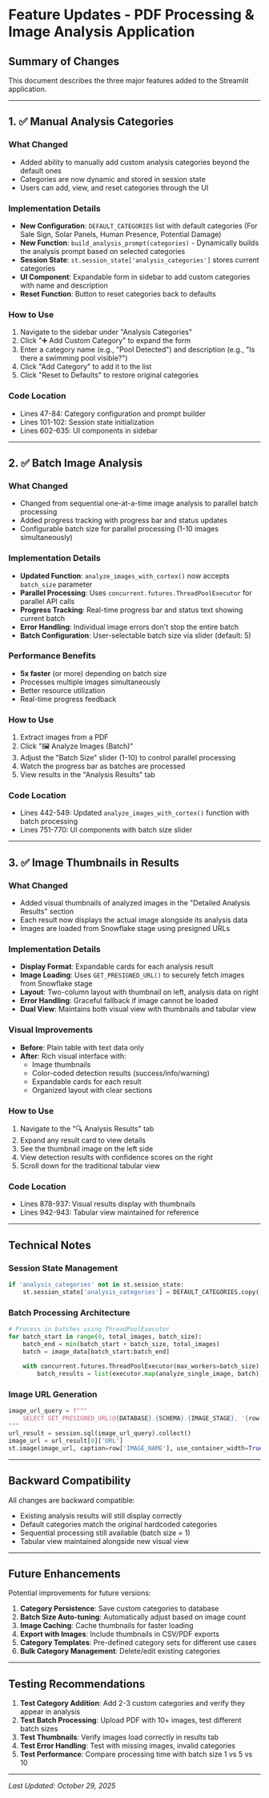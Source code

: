 # Feature Updates - PDF Processing & Image Analysis Application

## Summary of Changes

This document describes the three major features added to the Streamlit application.

---

## 1. ✅ Manual Analysis Categories

### What Changed
- Added ability to manually add custom analysis categories beyond the default ones
- Categories are now dynamic and stored in session state
- Users can add, view, and reset categories through the UI

### Implementation Details
- **New Configuration**: `DEFAULT_CATEGORIES` list with default categories (For Sale Sign, Solar Panels, Human Presence, Potential Damage)
- **New Function**: `build_analysis_prompt(categories)` - Dynamically builds the analysis prompt based on selected categories
- **Session State**: `st.session_state['analysis_categories']` stores current categories
- **UI Component**: Expandable form in sidebar to add custom categories with name and description
- **Reset Function**: Button to reset categories back to defaults

### How to Use
1. Navigate to the sidebar under "Analysis Categories"
2. Click "➕ Add Custom Category" to expand the form
3. Enter a category name (e.g., "Pool Detected") and description (e.g., "Is there a swimming pool visible?")
4. Click "Add Category" to add it to the list
5. Click "Reset to Defaults" to restore original categories

### Code Location
- Lines 47-84: Category configuration and prompt builder
- Lines 101-102: Session state initialization
- Lines 602-635: UI components in sidebar

---

## 2. ✅ Batch Image Analysis

### What Changed
- Changed from sequential one-at-a-time image analysis to parallel batch processing
- Added progress tracking with progress bar and status updates
- Configurable batch size for parallel processing (1-10 images simultaneously)

### Implementation Details
- **Updated Function**: `analyze_images_with_cortex()` now accepts `batch_size` parameter
- **Parallel Processing**: Uses `concurrent.futures.ThreadPoolExecutor` for parallel API calls
- **Progress Tracking**: Real-time progress bar and status text showing current batch
- **Error Handling**: Individual image errors don't stop the entire batch
- **Batch Configuration**: User-selectable batch size via slider (default: 5)

### Performance Benefits
- **5x faster** (or more) depending on batch size
- Processes multiple images simultaneously
- Better resource utilization
- Real-time progress feedback

### How to Use
1. Extract images from a PDF
2. Click "🖼️ Analyze Images (Batch)"
3. Adjust the "Batch Size" slider (1-10) to control parallel processing
4. Watch the progress bar as batches are processed
5. View results in the "Analysis Results" tab

### Code Location
- Lines 442-549: Updated `analyze_images_with_cortex()` function with batch processing
- Lines 751-770: UI components with batch size slider

---

## 3. ✅ Image Thumbnails in Results

### What Changed
- Added visual thumbnails of analyzed images in the "Detailed Analysis Results" section
- Each result now displays the actual image alongside its analysis data
- Images are loaded from Snowflake stage using presigned URLs

### Implementation Details
- **Display Format**: Expandable cards for each analysis result
- **Image Loading**: Uses `GET_PRESIGNED_URL()` to securely fetch images from Snowflake stage
- **Layout**: Two-column layout with thumbnail on left, analysis data on right
- **Error Handling**: Graceful fallback if image cannot be loaded
- **Dual View**: Maintains both visual view with thumbnails and tabular view

### Visual Improvements
- **Before**: Plain table with text data only
- **After**: Rich visual interface with:
  - Image thumbnails
  - Color-coded detection results (success/info/warning)
  - Expandable cards for each result
  - Organized layout with clear sections

### How to Use
1. Navigate to the "🔍 Analysis Results" tab
2. Expand any result card to view details
3. See the thumbnail image on the left side
4. View detection results with confidence scores on the right
5. Scroll down for the traditional tabular view

### Code Location
- Lines 878-937: Visual results display with thumbnails
- Lines 942-943: Tabular view maintained for reference

---

## Technical Notes

### Session State Management
```python
if 'analysis_categories' not in st.session_state:
    st.session_state['analysis_categories'] = DEFAULT_CATEGORIES.copy()
```

### Batch Processing Architecture
```python
# Process in batches using ThreadPoolExecutor
for batch_start in range(0, total_images, batch_size):
    batch_end = min(batch_start + batch_size, total_images)
    batch = image_data[batch_start:batch_end]
    
    with concurrent.futures.ThreadPoolExecutor(max_workers=batch_size) as executor:
        batch_results = list(executor.map(analyze_single_image, batch))
```

### Image URL Generation
```python
image_url_query = f"""
    SELECT GET_PRESIGNED_URL(@{DATABASE}.{SCHEMA}.{IMAGE_STAGE}, '{row['IMAGE_NAME']}', 3600) AS URL
"""
url_result = session.sql(image_url_query).collect()
image_url = url_result[0]['URL']
st.image(image_url, caption=row['IMAGE_NAME'], use_container_width=True)
```

---

## Backward Compatibility

All changes are backward compatible:
- Existing analysis results will still display correctly
- Default categories match the original hardcoded categories
- Sequential processing still available (batch size = 1)
- Tabular view maintained alongside new visual view

---

## Future Enhancements

Potential improvements for future versions:
1. **Category Persistence**: Save custom categories to database
2. **Batch Size Auto-tuning**: Automatically adjust based on image count
3. **Image Caching**: Cache thumbnails for faster loading
4. **Export with Images**: Include thumbnails in CSV/PDF exports
5. **Category Templates**: Pre-defined category sets for different use cases
6. **Bulk Category Management**: Delete/edit existing categories

---

## Testing Recommendations

1. **Test Category Addition**: Add 2-3 custom categories and verify they appear in analysis
2. **Test Batch Processing**: Upload PDF with 10+ images, test different batch sizes
3. **Test Thumbnails**: Verify images load correctly in results tab
4. **Test Error Handling**: Test with missing images, invalid categories
5. **Test Performance**: Compare processing time with batch size 1 vs 5 vs 10

---

*Last Updated: October 29, 2025*

